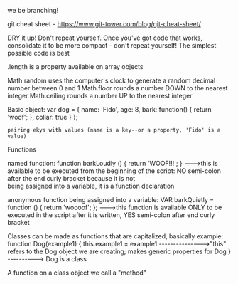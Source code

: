 we be branching!

git cheat sheet - https://www.git-tower.com/blog/git-cheat-sheet/

DRY it up! Don't repeat yourself. Once you've got code that works, consolidate it to be more compact - don't repeat yourself!
The simplest possible code is best

.length is a property available on array objects

Math.random uses the computer's clock to generate a random decimal number between 0 and 1
Math.floor rounds a number DOWN to the nearest integer
Math.ceiling rounds a number UP to the nearest integer

Basic object:
    var dog = {
      name: 'Fido',
      age: 8,
      bark: function() {
        return 'woof';
      },
      collar: true
      }
    };

    pairing ekys with values (name is a key--or a property, 'Fido' is a value)

Functions

named function:
  function barkLoudly () {
    return 'WOOF!!!';
  }  --->this is available to be executed from the beginning of the script: NO semi-colon after the end curly bracket because it is not\
  being assigned into a variable, it is a function declaration

  anonymous function being assigned into a variable:
    VAR barkQuietly = function () {
      return 'woooof';
    };  --->this function is available ONLY to be executed in the script after it is written, YES semi-colon after end curly bracket

Classes can be made as functions that are capitalized, basically
  example: function Dog(example1) {
     this.example1 = example1      --------------->"this" refers to the Dog object we are creating; makes generic properties for Dog
  }
---------->  Dog is a class

A function on a class object we call a "method"
